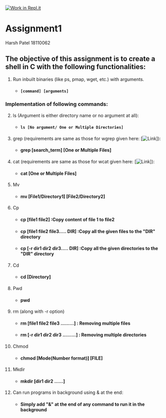 [![Work in Repl.it](https://classroom.github.com/assets/work-in-replit-14baed9a392b3a25080506f3b7b6d57f295ec2978f6f33ec97e36a161684cbe9.svg)](https://classroom.github.com/online_ide?assignment_repo_id=3010485&assignment_repo_type=AssignmentRepo)
# Assignment1

Harsh Patel 
18110062

## The objective of this assignment is to create a shell in C with the following functionalities:
1) Run inbuilt binaries (like ps, pmap, wget, etc.) with arguments.
      * #### `[command] [arguments]`
### Implementation of following commands:
2) ls (Argument is either directory name or no argument at all):
      * #### `ls [No argument/ One or Multiple Directories]`
3) grep (requirements are same as those for wgrep given here: [![Link](https://github.com/remzi-arpacidusseau/ostep-projects/tree/master/initial-utilities)]):
      * #### grep [search_term] [One or Multiple Files]
4) cat (requirements are same as those for wcat given here: [![Link](https://github.com/remzi-arpacidusseau/ostep-projects/tree/master/initial-utilities)]):
      * #### cat [One or Multiple Files]
5) Mv 
      * #### mv [File1/Directory1] [File2/Directory2]
6) Cp
      * #### cp [file1 file2] :Copy content of file 1 to file2
      * #### cp [file1 file2 file3..... DIR] :Copy all the given files to the "DIR" directory
      * #### cp [-r dir1 dir2 dir3..... DIR] :Copy all the given directories to the "DIR" directory
7) Cd 
      * #### cd [Directory]
8) Pwd
      * #### pwd
9) rm (along with -r option) 
      * #### rm [file1 file2 file3 .........] : Removing multiple files
      * #### rm [-r dir1 dir2 dir3 .........] : Removing multiple directories
10) Chmod
      * #### chmod [Mode(Number format)] [FILE]
11) Mkdir
      * #### mkdir [dir1 dir2 ......]
11) Can run programs in background using & at the end:
     *  #### Simply add "&" at the end of any command to run it in the background
